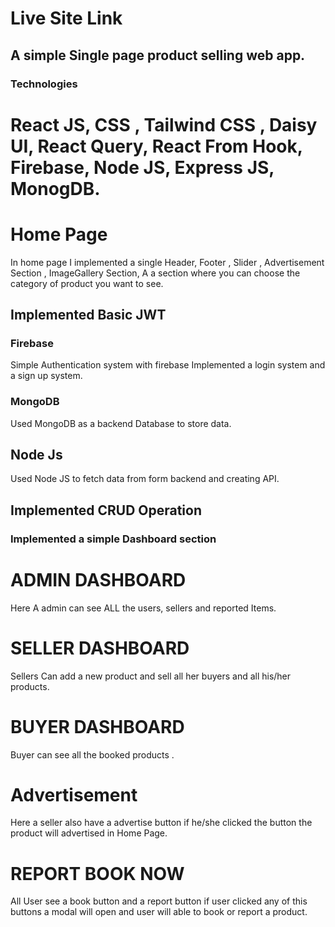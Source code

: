 # Live Site Link


## A simple Single page product selling web app.


### Technologies

# React JS, CSS , Tailwind CSS , Daisy UI, React Query, React From Hook, Firebase, Node JS, Express JS, MonogDB.

# Home Page

In home page I implemented a single Header, Footer , Slider , Advertisement Section , ImageGallery Section, A a section where you can choose the category of product you want to see.

## Implemented Basic JWT

### Firebase

Simple Authentication system with firebase Implemented a login system and a sign up system.

### MongoDB

Used MongoDB as a backend Database to store data.

## Node Js

Used Node JS to fetch data from form backend and creating API.

## Implemented CRUD Operation

### Implemented a simple Dashboard section

# ADMIN DASHBOARD
Here A admin can see ALL the users, sellers and reported Items.

# SELLER DASHBOARD
Sellers Can add a new product and sell all her buyers and all his/her products.

# BUYER DASHBOARD
Buyer can see all the booked products .

# Advertisement 
Here a seller also have a advertise button if he/she clicked the button the product will advertised in Home Page.

# REPORT BOOK NOW
All User see a book button and a report button if user clicked any of this buttons a modal will open and user will able to book or report a product.


